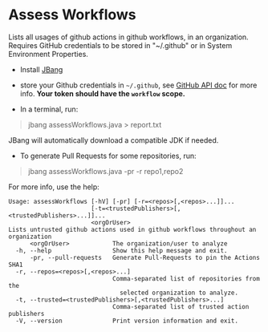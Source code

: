# Assess Workflows

Lists all usages of github actions in github workflows, in an organization. Requires GitHub credentials to be stored in "~/.github" or in System Environment Properties.

- Install [JBang](https://www.jbang.dev/download/)
- store your Github credentials in `~/.github`, see [GitHub API doc](https://github.com/hub4j/github-api/blob/main/src/site/apt/index.apt#L59-L84) for more info. **Your token should have the `workflow` scope.**


- In a terminal, run: 

> jbang assessWorkflows.java > report.txt

JBang will automatically download a compatible JDK if needed.

- To generate Pull Requests for some repositories, run: 

> jbang assessWorkflows.java -pr -r repo1,repo2


For more info, use the help:

```
Usage: assessWorkflows [-hV] [-pr] [-r=<repos>[,<repos>...]]...
                       [-t=<trustedPublishers>[,<trustedPublishers>...]]...
                       <orgOrUser>
Lists untrusted github actions used in github workflows throughout an
organization
      <orgOrUser>            The organization/user to analyze
  -h, --help                 Show this help message and exit.
      -pr, --pull-requests   Generate Pull-Requests to pin the Actions SHA1
  -r, --repos=<repos>[,<repos>...]
                             Comma-separated list of repositories from the
                               selected organization to analyze.
  -t, --trusted=<trustedPublishers>[,<trustedPublishers>...]
                             Comma-separated list of trusted action publishers
  -V, --version              Print version information and exit.

```